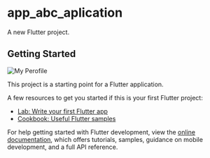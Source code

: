 # app_abc_aplication

A new Flutter project.

## Getting Started
![My Perofile](https://github.com/Asad-Rafique/ABC_APP/assets/114680499/2859c503-3785-48ca-b709-d7d651428a0c)

This project is a starting point for a Flutter application.

A few resources to get you started if this is your first Flutter project:

- [Lab: Write your first Flutter app](https://docs.flutter.dev/get-started/codelab)
- [Cookbook: Useful Flutter samples](https://docs.flutter.dev/cookbook)

For help getting started with Flutter development, view the
[online documentation](https://docs.flutter.dev/), which offers tutorials,
samples, guidance on mobile development, and a full API reference.
